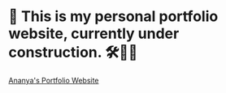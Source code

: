 # 💼 This is my personal portfolio website, currently under construction. 🛠️👷‍♀️
[Ananya's Portfolio Website](https://ananyagupta.netlify.app)

